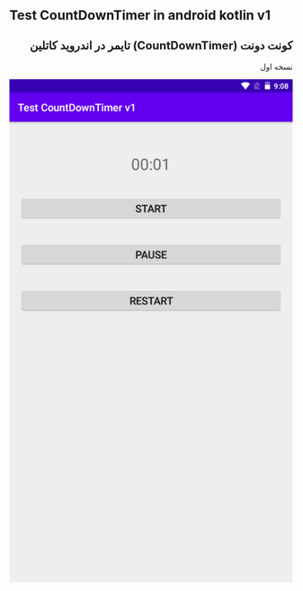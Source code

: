 
<h1 style="font-size:23px;">Test CountDownTimer in android kotlin v1</h1>
<h2 style="font-size:20px;" dir="rtl">
کونت دونت
  (CountDownTimer) تایمر در اندروید کاتلین
</h2><p dir="rtl">نسخه اول</p>
<img src="scr001.png" alt="Test CountDownTimer in android kotlin" title="Test CountDownTimer in android kotlin">
